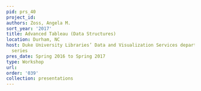```yaml
---
pid: prs_40
project_id: 
authors: Zoss, Angela M.
sort_year: '2017'
title: Advanced Tableau (Data Structures)
location: Durham, NC
host: Duke University Libraries’ Data and Visualization Services department workshop
  series
pres_date: Spring 2016 to Spring 2017
type: Workshop
url: 
order: '039'
collection: presentations
---
```

